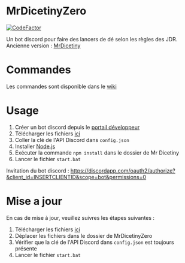 # MrDicetinyZero 
[![CodeFactor](https://www.codefactor.io/repository/github/srthibaultp/mrdicetinyzero/badge)](https://www.codefactor.io/repository/github/srthibaultp/mrdicetinyzero)

Un bot discord pour faire des lancers de dé selon les règles des JDR. Ancienne version : [MrDicetiny](https://github.com/SRThibaultP/MrDicetiny)

# Commandes

Les commandes sont disponible dans le [wiki](https://github.com/SRThibaultP/MrDicetinyZero/wiki)

# Usage

1. Créer un bot discord depuis le [portail développeur](https://discordapp.com/developers/applications/)
2. Télécharger les fichiers [ici](https://github.com/SRThibaultP/MrDicetinyZero/releases)
3. Coller la clé de l'API Discord dans `config.json`
4. Installer [Node.js](https://nodejs.org)
5. Exécuter la commande `npm install` dans le dossier de Mr Dicetiny
6. Lancer le fichier `start.bat`

Invitation du bot discord : https://discordapp.com/oauth2/authorize?&client_id=INSERTCLIENTID&scope=bot&permissions=0

# Mise a jour
En cas de mise à jour, veuillez suivres les étapes suivantes :
1. Télécharger les fichiers [ici](https://github.com/SRThibaultP/MrDicetinyZero/releases)
2. Déplacer les fichiers dans le dossier de MrDicetinyZero
3. Vérifier que la clé de l'API Discord dans `config.json` est toujours présente
4. Lancer le fichier `start.bat`
